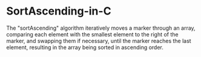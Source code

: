 # SortAscending-in-C
The "sortAscending" algorithm iteratively moves a marker through an array, comparing each element with the smallest element to the right of the marker, and swapping them if necessary, until the marker reaches the last element, resulting in the array being sorted in ascending order.
